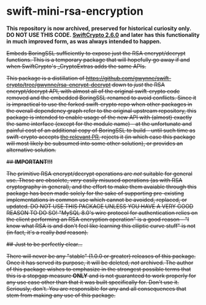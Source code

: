 # swift-mini-rsa-encryption

**This repository is now archived, preserved for historical curiosity only. DO NOT USE THIS CODE. [SwiftCrypto 2.6.0](https://github.com/apple/swift-crypto) and later has this functionality in much improved form, as was always intended to happen.**

~~Embeds BoringSSL sufficiently to expose just the RSA encrypt/decrypt functions. This is a temporary package that will hopefully go away if and when SwiftCrypto's _CryptoExtras adds the same APIs.~~

~~This package is a distillation of https://github.com/gwynne/swift-crypto/tree/gwynne/rsa-encrypt-decrypt down to _just_ the RSA encrypt/decrypt API, with almost all of the original swift-crypto code removed and the embedded BoringSSL renamed to avoid conflicts. Since it is impractical to use the forked swift-crypto repo when other packages in the overall dependency graph refer to the original upstream repository, this package is intended to enable usage of the new API with (almost) exactly the same interface (except for the module name) - at the unfortunate and painful cost of an additional copy of BoringSSL to build - until such time as swift-crypto accepts [the relevant PR](https://github.com/apple/swift-crypto/pull/125), rejects it (in which case this package will most likely be subsumed into some other solution), or provides an alternative solution.~~

~~## **IMPORTANT!!!**~~

~~The primitive RSA encrypt/decrypt operations are _not_ suitable for general use. These are obsolete, _very_ easily misused operations (as with RSA cryptography in general), and the effort to make them avaiable through this package has been made solely for the sake of supporting pre-existing implementations in common use which cannot be avoided, replaced, or updated. DO NOT USE THIS PACKAGE UNLESS YOU HAVE A VERY GOOD REASON TO DO SO! "MySQL 8.0's wire protocol for authentication relies on the client performing an RSA encryption operation" is a good reason - "I know what RSA is and don't feel like learning this elliptic curve stuff" is not (in fact, it's a really _bad_ reason).~~

~~## Just to be perfectly clear...~~

~~There will never be any "stable" (1.0.0 or greater) releases of this package. Once it has served its purpose, it will be deleted, _not_ archived. The author of this package wishes to emphasize in the strongest possible terms that this is a stopgap measure **ONLY** and is not guaranteed to work properly for any use case other than that it was built specifically for. Don't use it. Seriously, don't. You are responsible for any and all consequences that stem from making any use of this package.~~

